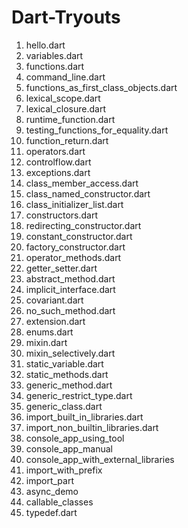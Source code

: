 # Dart-Tryouts

1. hello.dart
2. variables.dart
3. functions.dart
4. command_line.dart
5. functions_as_first_class_objects.dart
6. lexical_scope.dart
7. lexical_closure.dart
8. runtime_function.dart
9. testing_functions_for_equality.dart
10. function_return.dart
11. operators.dart
12. controlflow.dart
13. exceptions.dart
14. class_member_access.dart
15. class_named_constructor.dart
16. class_initializer_list.dart
17. constructors.dart
18. redirecting_constructor.dart
19. constant_constructor.dart
20. factory_constructor.dart
21. operator_methods.dart
22. getter_setter.dart
23. abstract_method.dart
24. implicit_interface.dart
25. covariant.dart
26. no_such_method.dart
27. extension.dart
28. enums.dart
29. mixin.dart
30. mixin_selectively.dart
31. static_variable.dart
32. static_methods.dart
33. generic_method.dart
34. generic_restrict_type.dart
35. generic_class.dart
36. import_built_in_libraries.dart
37. import_non_builtin_libraries.dart
38. console_app_using_tool
39. console_app_manual
40. console_app_with_external_libraries
41. import_with_prefix
42. import_part
43. async_demo
44. callable_classes
45. typedef.dart
